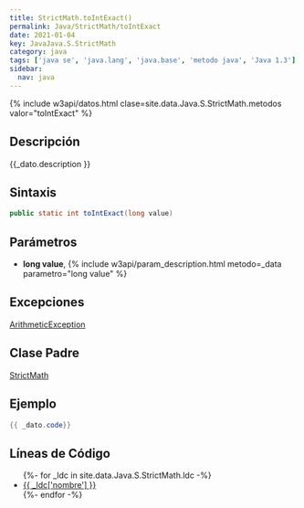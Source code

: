 ```yaml
---
title: StrictMath.toIntExact()
permalink: Java/StrictMath/toIntExact
date: 2021-01-04
key: JavaJava.S.StrictMath
category: java
tags: ['java se', 'java.lang', 'java.base', 'metodo java', 'Java 1.3']
sidebar: 
  nav: java
---
```


{% include w3api/datos.html clase=site.data.Java.S.StrictMath.metodos valor="toIntExact" %}

## Descripción
{{_dato.description }}

## Sintaxis
~~~java
public static int toIntExact(long value)
~~~

## Parámetros
* **long value**,  {% include w3api/param_description.html metodo=_data parametro="long value" %}

## Excepciones
[ArithmeticException](/Java/ArithmeticException/)

## Clase Padre
[StrictMath](/Java/StrictMath/)

## Ejemplo
~~~java
{{ _dato.code}}
~~~

## Líneas de Código
<ul>
{%- for _ldc in site.data.Java.S.StrictMath.ldc -%}
   <li>
       <a href="{{_ldc['url'] }}">{{ _ldc['nombre'] }}</a>
   </li>
{%- endfor -%}
</ul>
